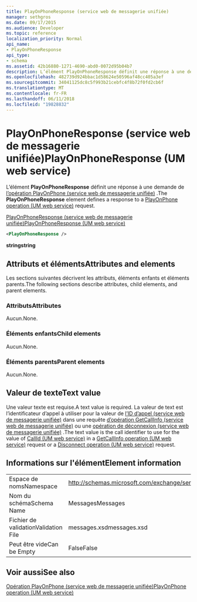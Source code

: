 ```yaml
---
title: PlayOnPhoneResponse (service web de messagerie unifiée)
manager: sethgros
ms.date: 09/17/2015
ms.audience: Developer
ms.topic: reference
localization_priority: Normal
api_name:
- PlayOnPhoneResponse
api_type:
- schema
ms.assetid: 42b16880-1271-4690-abd0-0072d95b04b7
description: L’élément PlayOnPhoneResponse définit une réponse à une demande de (service web de messagerie unifiée) opération PlayOnPhone.
ms.openlocfilehash: 482739d924bbac1d58624e50596af48cc405a3ef
ms.sourcegitcommit: 34041125dc8c5f993b21cebfc4f8b72f0fd2cb6f
ms.translationtype: MT
ms.contentlocale: fr-FR
ms.lasthandoff: 06/11/2018
ms.locfileid: "19828832"
---
```

# <a name="playonphoneresponse-um-web-service"></a><span data-ttu-id="de487-103">PlayOnPhoneResponse (service web de messagerie unifiée)</span><span class="sxs-lookup"><span data-stu-id="de487-103">PlayOnPhoneResponse (UM web service)</span></span>

<span data-ttu-id="de487-104">L’élément **PlayOnPhoneResponse** définit une réponse à une demande de [l’opération PlayOnPhone (service web de messagerie unifiée)](playonphone-operation-um-web-service.md) .</span><span class="sxs-lookup"><span data-stu-id="de487-104">The **PlayOnPhoneResponse** element defines a response to a [PlayOnPhone operation (UM web service)](playonphone-operation-um-web-service.md) request.</span></span> 
  
[<span data-ttu-id="de487-105">PlayOnPhoneResponse (service web de messagerie unifiée)</span><span class="sxs-lookup"><span data-stu-id="de487-105">PlayOnPhoneResponse (UM web service)</span></span>](playonphoneresponse-um-web-service.md)
  
```xml
<PlayOnPhoneResponse />
```

 <span data-ttu-id="de487-106">**string**</span><span class="sxs-lookup"><span data-stu-id="de487-106">**string**</span></span>
## <a name="attributes-and-elements"></a><span data-ttu-id="de487-107">Attributs et éléments</span><span class="sxs-lookup"><span data-stu-id="de487-107">Attributes and elements</span></span>

<span data-ttu-id="de487-108">Les sections suivantes décrivent les attributs, éléments enfants et éléments parents.</span><span class="sxs-lookup"><span data-stu-id="de487-108">The following sections describe attributes, child elements, and parent elements.</span></span>
  
### <a name="attributes"></a><span data-ttu-id="de487-109">Attributs</span><span class="sxs-lookup"><span data-stu-id="de487-109">Attributes</span></span>

<span data-ttu-id="de487-110">Aucun.</span><span class="sxs-lookup"><span data-stu-id="de487-110">None.</span></span>
  
### <a name="child-elements"></a><span data-ttu-id="de487-111">Éléments enfants</span><span class="sxs-lookup"><span data-stu-id="de487-111">Child elements</span></span>

<span data-ttu-id="de487-112">Aucun.</span><span class="sxs-lookup"><span data-stu-id="de487-112">None.</span></span>
  
### <a name="parent-elements"></a><span data-ttu-id="de487-113">Éléments parents</span><span class="sxs-lookup"><span data-stu-id="de487-113">Parent elements</span></span>

<span data-ttu-id="de487-114">Aucun.</span><span class="sxs-lookup"><span data-stu-id="de487-114">None.</span></span>
  
## <a name="text-value"></a><span data-ttu-id="de487-115">Valeur de texte</span><span class="sxs-lookup"><span data-stu-id="de487-115">Text value</span></span>

<span data-ttu-id="de487-116">Une valeur texte est requise.</span><span class="sxs-lookup"><span data-stu-id="de487-116">A text value is required.</span></span> <span data-ttu-id="de487-117">La valeur de text est l’identificateur d’appel à utiliser pour la valeur de [l’ID d’appel (service web de messagerie unifiée)](callid-um-web-service.md) dans une requête [d’opération GetCallInfo (service web de messagerie unifiée)](getcallinfo-operation-um-web-service.md) ou une [opération de déconnexion (service web de messagerie unifiée)](disconnect-operation-um-web-service.md) .</span><span class="sxs-lookup"><span data-stu-id="de487-117">The text value is the call identifier to use for the value of [CallId (UM web service)](callid-um-web-service.md) in a [GetCallInfo operation (UM web service)](getcallinfo-operation-um-web-service.md) request or a [Disconnect operation (UM web service)](disconnect-operation-um-web-service.md) request.</span></span> 
  
## <a name="element-information"></a><span data-ttu-id="de487-118">Informations sur l'élément</span><span class="sxs-lookup"><span data-stu-id="de487-118">Element information</span></span>

|||
|:-----|:-----|
|<span data-ttu-id="de487-119">Espace de noms</span><span class="sxs-lookup"><span data-stu-id="de487-119">Namespace</span></span>  <br/> |http://schemas.microsoft.com/exchange/services/2006/messages  <br/> |
|<span data-ttu-id="de487-120">Nom du schéma</span><span class="sxs-lookup"><span data-stu-id="de487-120">Schema Name</span></span>  <br/> |<span data-ttu-id="de487-121">Messages</span><span class="sxs-lookup"><span data-stu-id="de487-121">Messages</span></span>  <br/> |
|<span data-ttu-id="de487-122">Fichier de validation</span><span class="sxs-lookup"><span data-stu-id="de487-122">Validation File</span></span>  <br/> |<span data-ttu-id="de487-123">messages.xsd</span><span class="sxs-lookup"><span data-stu-id="de487-123">messages.xsd</span></span>  <br/> |
|<span data-ttu-id="de487-124">Peut être vide</span><span class="sxs-lookup"><span data-stu-id="de487-124">Can be Empty</span></span>  <br/> |<span data-ttu-id="de487-125">False</span><span class="sxs-lookup"><span data-stu-id="de487-125">False</span></span>  <br/> |
   
## <a name="see-also"></a><span data-ttu-id="de487-126">Voir aussi</span><span class="sxs-lookup"><span data-stu-id="de487-126">See also</span></span>



[<span data-ttu-id="de487-127">Opération PlayOnPhone (service web de messagerie unifiée)</span><span class="sxs-lookup"><span data-stu-id="de487-127">PlayOnPhone operation (UM web service)</span></span>](playonphone-operation-um-web-service.md)

